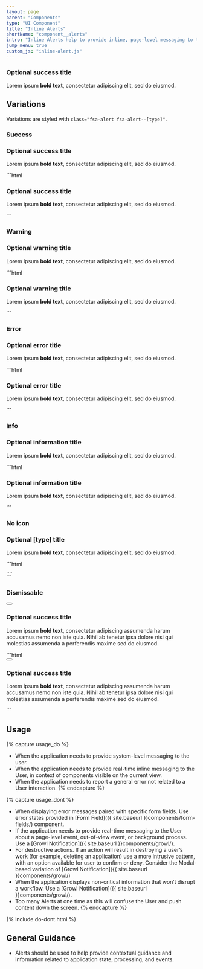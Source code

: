 ```yaml
---
layout: page
parent: "Components"
type: "UI Component"
title: "Inline Alerts"
shortName: "component__alerts"
intro: "Inline Alerts help to provide inline, page-level messaging to the User. These may be as the result of a user's specific actions or unsolicited messages."
jump_menu: true
custom_js: "inline-alert.js"
---
```


<div class="ds-preview">
  <div class="fsa-alert fsa-alert--success" role="alert">
    <div class="fsa-alert__body">
      <h3 class="fsa-alert__heading">Optional success title</h3>
      <p class="fsa-alert__text">Lorem ipsum <strong>bold text</strong>, consectetur adipiscing elit, sed do eiusmod.</p>
    </div>
  </div>
</div>

## Variations

Variations are styled with `class="fsa-alert fsa-alert--[type]"`.

### Success

<div class="ds-preview">
  <div class="fsa-alert fsa-alert--success" role="alert">
    <div class="fsa-alert__body">
      <h3 class="fsa-alert__heading">Optional success title</h3>
      <p class="fsa-alert__text">Lorem ipsum <strong>bold text</strong>, consectetur adipiscing elit, sed do eiusmod.</p>
    </div>
  </div>
</div>
```html
<div class="fsa-alert fsa-alert--success" role="alert">
  <div class="fsa-alert__body">
    <h3 class="fsa-alert__heading">Optional success title</h3>
    <p class="fsa-alert__text">Lorem ipsum <strong>bold text</strong>, consectetur adipiscing elit, sed do eiusmod.</p>
  </div>
</div>
```

### Warning

<div class="ds-preview">
  <div class="fsa-alert fsa-alert--warning" role="alert">
    <div class="fsa-alert__body">
      <h3 class="fsa-alert__heading">Optional warning title</h3>
      <p class="fsa-alert__text">Lorem ipsum <strong>bold text</strong>, consectetur adipiscing elit, sed do eiusmod.</p>
    </div>
  </div>
</div>
```html
<div class="fsa-alert fsa-alert--warning" role="alert">
  <div class="fsa-alert__body">
    <h3 class="fsa-alert__heading">Optional warning title</h3>
    <p class="fsa-alert__text">Lorem ipsum <strong>bold text</strong>, consectetur adipiscing elit, sed do eiusmod.</p>
  </div>
</div>
```

### Error

<div class="ds-preview">
  <div class="fsa-alert fsa-alert--error" role="alert">
    <div class="fsa-alert__body">
      <h3 class="fsa-alert__heading">Optional error title</h3>
      <p class="fsa-alert__text">Lorem ipsum <strong>bold text</strong>, consectetur adipiscing elit, sed do eiusmod.</p>
    </div>
  </div>
</div>
```html
<div class="fsa-alert fsa-alert--error" role="alert">
  <div class="fsa-alert__body">
    <h3 class="fsa-alert__heading">Optional error title</h3>
    <p class="fsa-alert__text">Lorem ipsum <strong>bold text</strong>, consectetur adipiscing elit, sed do eiusmod.</p>
  </div>
</div>
```

### Info

<div class="ds-preview">
  <div class="fsa-alert fsa-alert--info" role="alert">
    <div class="fsa-alert__body">
      <h3 class="fsa-alert__heading">Optional information title</h3>
      <p class="fsa-alert__text">Lorem ipsum <strong>bold text</strong>, consectetur adipiscing elit, sed do eiusmod.</p>
    </div>
  </div>
</div>
```html
<div class="fsa-alert fsa-alert--info" role="alert">
  <div class="fsa-alert__body">
    <h3 class="fsa-alert__heading">Optional information title</h3>
    <p class="fsa-alert__text">Lorem ipsum <strong>bold text</strong>, consectetur adipiscing elit, sed do eiusmod.</p>
  </div>
</div>
```

### No icon

<div class="ds-preview">
  <div class="fsa-alert fsa-alert--success fsa-alert--no-icon" role="alert">
    <div class="fsa-alert__body">
      <h3 class="fsa-alert__heading">Optional [type] title</h3>
      <p class="fsa-alert__text">Lorem ipsum <strong>bold text</strong>, consectetur adipiscing elit, sed do eiusmod.</p>
    </div>
  </div>
</div>
```html
<div class="fsa-alert fsa-alert--[type] fsa-alert--no-icon" role="alert">
  ....
</div>
```

### Dismissable

<div class="ds-preview">
  <div class="fsa-alert fsa-alert--success" role="alert">
    <button class="fsa-alert__close" data-behavior="alert-dismiss" type="button" title="Dismiss this message" aria-label="Dismiss this message"></button>
    <div class="fsa-alert__body">
      <h3 class="fsa-alert__heading">Optional success title</h3>
      <p class="fsa-alert__text">Lorem ipsum <strong>bold text</strong>, consectetur adipiscing assumenda harum accusamus nemo non iste quia. Nihil ab tenetur ipsa dolore nisi qui molestias assumenda a perferendis maxime sed do eiusmod.</p>
    </div>
  </div>
</div>
```html
<div class="fsa-alert fsa-alert--success" role="alert">
  <button class="fsa-alert__close" data-behavior="alert-dismiss" type="button" title="Dismiss this message" aria-label="Dismiss this message"></button>
  <div class="fsa-alert__body">
    <h3 class="fsa-alert__heading">Optional success title</h3>
    <p class="fsa-alert__text">Lorem ipsum <strong>bold text</strong>, consectetur adipiscing assumenda harum accusamus nemo non iste quia. Nihil ab tenetur ipsa dolore nisi qui molestias assumenda a perferendis maxime sed do eiusmod.</p>
  </div>
</div>
```

## Usage

{% capture usage_do %}
* When the application needs to provide system-level messaging to the user.
* When the application needs to provide real-time inline messaging to the User, in context of components visible on the current view.
* When the application needs to report a general error not related to a User interaction.
{% endcapture %}

{% capture usage_dont %}
* When displaying error messages paired with specific form fields. Use error states provided in [Form Field]({{ site.baseurl }}components/form-fields/) component.
* If the application needs to provide real-time messaging to the User about a page-level event, out-of-view event, or background process. Use a [Growl Notification]({{ site.baseurl }}components/growl/).
* For destructive actions. If an action will result in destroying a user’s work (for example, deleting an application) use a more intrusive pattern, with an option available for user to confirm or deny. Consider the Modal-based variation of [Growl Notification]({{ site.baseurl }}components/growl/)
* When the application displays non-critical information that won’t disrupt a workflow. Use a [Growl Notification]({{ site.baseurl }}components/growl/).
* Too many Alerts at one time as this will confuse the User and push content down the screen.
{% endcapture %}

{% include do-dont.html %}

## General Guidance

* Alerts should be used to help provide contextual guidance and information related to application state, processing, and events.